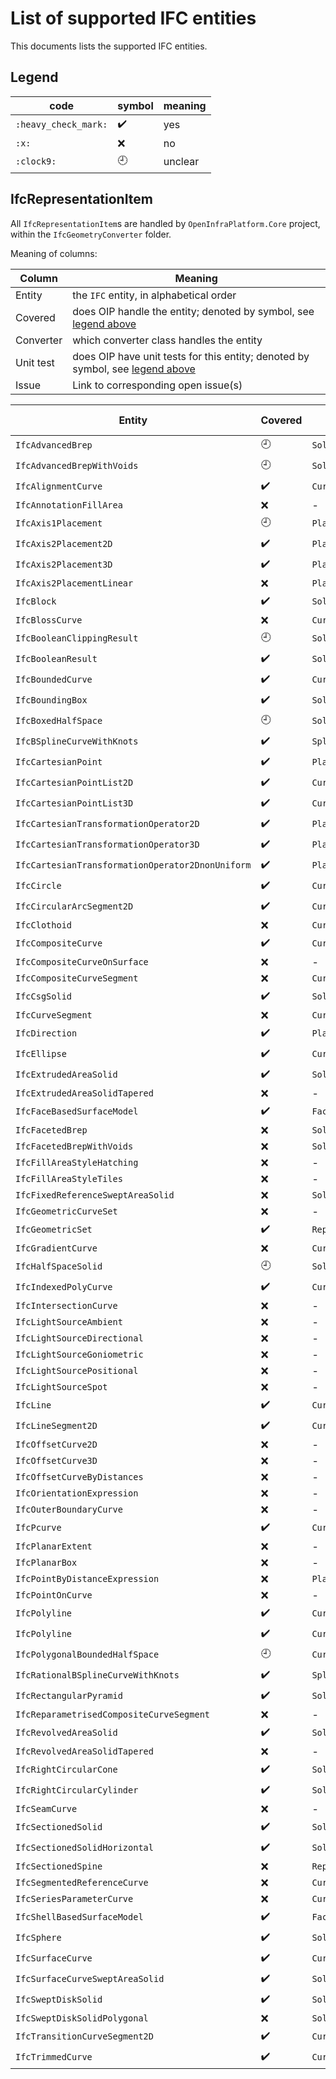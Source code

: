 # List of supported IFC entities

This documents lists the supported IFC entities.

## Legend

| code | symbol | meaning |
|-----|-----|-----|
| `:heavy_check_mark:` | :heavy_check_mark: | yes |
| `:x:` | :x: | no |
| `:clock9:` | :clock9: | unclear |

## IfcRepresentationItem

All `IfcRepresentationItem`s are handled by `OpenInfraPlatform.Core` project, within the `IfcGeometryConverter` folder.

Meaning of columns:

| Column | Meaning |
|--------|---------|
| Entity | the `IFC` entity, in alphabetical order |
| Covered | does OIP handle the entity; denoted by symbol, see [legend above](#legend) |
| Converter | which converter class handles the entity |
| Unit test | does OIP have unit tests for this entity; denoted by symbol, see [legend above](#legend) |
| Issue | Link to corresponding open issue(s) |

| Entity                                | Covered              | Converter                  | Unit test             | Issue |
|---------------------------------------|----------------------|----------------------------|-----------------------|-------|
| `IfcAdvancedBrep`                     | :clock9:             | `SolidModelConverter`      | -                     | -     |
| `IfcAdvancedBrepWithVoids`            | :clock9:             | `SolidModelConverter`      | -                     | -     |
| `IfcAlignmentCurve`                   | :heavy_check_mark:   | `CurveConverter`           | -                     | -     |
| `IfcAnnotationFillArea`               | :x:                  | -                          | -                     | -     |
| `IfcAxis1Placement`                   | :clock9:             | `PlacementConverter`       | -                     | -     |
| `IfcAxis2Placement2D`                 | :heavy_check_mark:   | `PlacementConverter`       | -                     | -     |
| `IfcAxis2Placement3D`                 | :heavy_check_mark:   | `PlacementConverter`       | -                     | -     |
| `IfcAxis2PlacementLinear`             | :x:                  | `PlacementConverter`       | -                     | -     |
| `IfcBlock`                            | :heavy_check_mark:   | `SolidModelConverter`      | -                     | -     |
| `IfcBlossCurve`                       | :x:                  | `CurveConverter`           | -                     | -     |
| `IfcBooleanClippingResult`            | :clock9:             | `SolidModelConverter`      | -                     | -     |
| `IfcBooleanResult`                    | :heavy_check_mark:   | `SolidModelConverter`      | -                     | -     |
| `IfcBoundedCurve`                     | :heavy_check_mark:   | `CurveConverter`           | -                     | -     |
| `IfcBoundingBox`                      | :heavy_check_mark:   | `SolidModelConverter`      | -                     | -     |
| `IfcBoxedHalfSpace`                   | :clock9:             | `SolidModelConverter`      | -                     | -     |
| `IfcBSplineCurveWithKnots`            | :heavy_check_mark:   | `SplineConverter.`         | -                     | -     |
| `IfcCartesianPoint`                   | :heavy_check_mark:   | `PlacementConverter`       | :heavy_check_mark:    | -     |
| `IfcCartesianPointList2D`             | :heavy_check_mark:   | `CurveConverter`           | -                     | -     |
| `IfcCartesianPointList3D`             | :heavy_check_mark:   | `CurveConverter`           | -                     | -     |
| `IfcCartesianTransformationOperator2D`| :heavy_check_mark:   | `PlacementConverter`       | -                     | -     |
| `IfcCartesianTransformationOperator3D`| :heavy_check_mark:   | `PlacementConverter`       | -                     | -     |
| `IfcCartesianTransformationOperator2DnonUniform` | :heavy_check_mark:   | `PlacementConverter`       | -                     | -     |
| `IfcCircle`                           | :heavy_check_mark:   | `CurveConverter`           | -                     | -     |
| `IfcCircularArcSegment2D`             | :heavy_check_mark:   | `CurveConverter`           | -                     | -     |
| `IfcClothoid`                         | :x:                  | `CurveConverter`           | -                     | [#304](https://github.com/tumcms/Open-Infra-Platform/issues/304) |
| `IfcCompositeCurve`                   | :heavy_check_mark:   | `CurveConverter`           | -                     | -     |
| `IfcCompositeCurveOnSurface`          | :x:                  | -                          | -                     | -     |
| `IfcCompositeCurveSegment`            | :x:                  | `CurveConverter`           | -                     | -     |
| `IfcCsgSolid`                         | :heavy_check_mark:   | `SolidModelConverter`      | -                     | -     |
| `IfcCurveSegment`                     | :x:                  | `CurveConverter`           | -                     | -     |
| `IfcDirection`                        | :heavy_check_mark:   | `PlacementConverter`       | -                     | -     |
| `IfcEllipse`                          | :heavy_check_mark:   | `CurveConverter`           | -                     | -     |
| `IfcExtrudedAreaSolid`                | :heavy_check_mark:   | `SolidModelConverter`      | -                     | -     |
| `IfcExtrudedAreaSolidTapered`         | :x:                  | -                          | -                     | -     |
| `IfcFaceBasedSurfaceModel`            | :heavy_check_mark:   | `FaceConverter`            | -                     | -     |
| `IfcFacetedBrep`                      | :x:                  | `SolidModelConverter`      | -                     | -     |
| `IfcFacetedBrepWithVoids`             | :x:                  | `SolidModelConverter`      | -                     | -     |
| `IfcFillAreaStyleHatching`            | :x:                  | -                          | -                     | -     |
| `IfcFillAreaStyleTiles`               | :x:                  | -                          | -                     | -     |
| `IfcFixedReferenceSweptAreaSolid`     | :x:                  | `SolidModelConverter`      | -                     | -     |
| `IfcGeometricCurveSet`                | :x:                  | -                          | -                     | -     |
| `IfcGeometricSet`                     | :heavy_check_mark:   | `RepresentationConverter`  | -                     | -     |
| `IfcGradientCurve`                    | :x:                  | `CurveConverter`           | -                     | -     |
| `IfcHalfSpaceSolid`                   | :clock9:             | `SolidModelConverter`      | -                     | -     |
| `IfcIndexedPolyCurve`                 | :heavy_check_mark:   | `CurveConverter`           | -                     | -     |
| `IfcIntersectionCurve`                | :x:                  | -                          | -                     | -     |
| `IfcLightSourceAmbient`               | :x:                  | -                          | -                     | -     |
| `IfcLightSourceDirectional`           | :x:                  | -                          | -                     | -     |
| `IfcLightSourceGoniometric`           | :x:                  | -                          | -                     | -     |
| `IfcLightSourcePositional`            | :x:                  | -                          | -                     | -     |
| `IfcLightSourceSpot`                  | :x:                  | -                          | -                     | -     |
| `IfcLine`                             | :heavy_check_mark:   | `CurveConverter`           | -                     | -     |
| `IfcLineSegment2D`                    | :heavy_check_mark:   | `CurveConverter`           | -                     | -     |
| `IfcOffsetCurve2D`                    | :x:                  | -                          | -                     | -     |
| `IfcOffsetCurve3D`                    | :x:                  | -                          | -                     | -     |
| `IfcOffsetCurveByDistances`           | :x:                  | -                          | -                     | -     |
| `IfcOrientationExpression`            | :x:                  | -                          | -                     | -     |
| `IfcOuterBoundaryCurve`               | :x:                  | -                          | -                     | -     |
| `IfcPcurve`                           | :heavy_check_mark:   | `CurveConverter`           | -                     | -     |
| `IfcPlanarExtent`                     | :x:                  | -                          | -                     | -     |
| `IfcPlanarBox`                        | :x:                  | -                          | -                     | -     |
| `IfcPointByDistanceExpression`        | :x:                  | `PlacementConverter`       | -                     | -     |
| `IfcPointOnCurve`                     | :x:                  | -                          | -                     | [#359](https://www.github.com/tumcms/Open-Infra-Platform/issues/359) |
| `IfcPolyline`                         | :heavy_check_mark:   | `CurveConverter`           | -                     | -     |
| `IfcPolyline`                         | :heavy_check_mark:   | `CurveConverter`           | -                     | -     |
| `IfcPolygonalBoundedHalfSpace`        | :clock9:             | `CurveConverter`           | -                     | -     |
| `IfcRationalBSplineCurveWithKnots`    | :heavy_check_mark:   | `SplineConverter.`         | -                     | -     |
| `IfcRectangularPyramid`               | :heavy_check_mark:   | `SolidModelConverter`      | -                     | -     |
| `IfcReparametrisedCompositeCurveSegment`| :x:                  | -                          | -                     | -     |
| `IfcRevolvedAreaSolid`                | :heavy_check_mark:   | `SolidModelConverter`      | -                     | -     |
| `IfcRevolvedAreaSolidTapered`         | :x:                  | -                          | -                     | -     |
| `IfcRightCircularCone`                | :heavy_check_mark:   | `SolidModelConverter`      | -                     | -     |
| `IfcRightCircularCylinder`            | :heavy_check_mark:   | `SolidModelConverter`      | -                     | -     |
| `IfcSeamCurve`                        | :x:                  | -                          | -                     | -     |
| `IfcSectionedSolid`                   | :heavy_check_mark:   | `SolidModelConverter`      | -                     | -     |
| `IfcSectionedSolidHorizontal`         | :heavy_check_mark:   | `SolidModelConverter`      | :heavy_check_mark:    | -     |
| `IfcSectionedSpine`                   | :x:                  | `RepresentationConverter`  | -                     | -     |
| `IfcSegmentedReferenceCurve`          | :x:                  | `CurveConverter`           | -                     | -     |
| `IfcSeriesParameterCurve`             | :x:                  | `CurveConverter`           | -                     | -     |
| `IfcShellBasedSurfaceModel`           | :heavy_check_mark:   | `FaceConverter`            | -                     | -     |
| `IfcSphere`                           | :heavy_check_mark:   | `SolidModelConverter`      | -                     | -     |
| `IfcSurfaceCurve`                     | :heavy_check_mark:   | `CurveConverter`           | -                     | -     |
| `IfcSurfaceCurveSweptAreaSolid`       | :heavy_check_mark:   | `SolidModelConverter`      | -                     | -     |
| `IfcSweptDiskSolid`                   | :heavy_check_mark:   | `SolidModelConverter`      | -                     | -     |
| `IfcSweptDiskSolidPolygonal`          | :x:                  | `SolidModelConverter`      | -                     | -     |
| `IfcTransitionCurveSegment2D`         | :heavy_check_mark:   | `CurveConverter`           | -                     | -     |
| `IfcTrimmedCurve`                     | :heavy_check_mark:   | `CurveConverter`           | -                     | -     |